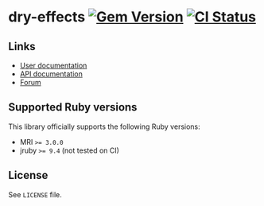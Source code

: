 <!--- this file is synced from dry-rb/template-gem project -->
[gem]: https://rubygems.org/gems/dry-effects
[actions]: https://github.com/dry-rb/dry-effects/actions

# dry-effects [![Gem Version](https://badge.fury.io/rb/dry-effects.svg)][gem] [![CI Status](https://github.com/dry-rb/dry-effects/workflows/ci/badge.svg)][actions]

## Links

* [User documentation](https://dry-rb.org/gems/dry-effects)
* [API documentation](http://rubydoc.info/gems/dry-effects)
* [Forum](https://discourse.dry-rb.org)

## Supported Ruby versions

This library officially supports the following Ruby versions:

* MRI `>= 3.0.0`
* jruby `>= 9.4` (not tested on CI)

## License

See `LICENSE` file.
